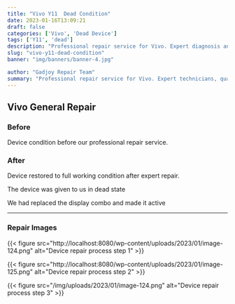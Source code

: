 ```yaml
---
title: "Vivo Y11  Dead Condition"
date: 2023-01-16T13:09:21
draft: false
categories: ['Vivo', 'Dead Device']
tags: ['Y11', 'dead']
description: "Professional repair service for Vivo. Expert diagnosis and quality repairs in Bangalore."
slug: "vivo-y11-dead-condition"
banner: "img/banners/banner-4.jpg"

author: "Gadjoy Repair Team"
summary: "Professional repair service for Vivo. Expert technicians, quality parts, warranty included."
---
```


## Vivo General Repair

### Before

Device condition before our professional repair service.

### After

Device restored to full working condition after expert repair.

The device was given to us in dead state

We had replaced the display combo and made it active

---

### Repair Images

{{< figure src="http://localhost:8080/wp-content/uploads/2023/01/image-124.png" alt="Device repair process step 1" >}}

{{< figure src="http://localhost:8080/wp-content/uploads/2023/01/image-125.png" alt="Device repair process step 2" >}}

{{< figure src="/img/uploads/2023/01/image-124.png" alt="Device repair process step 3" >}}

